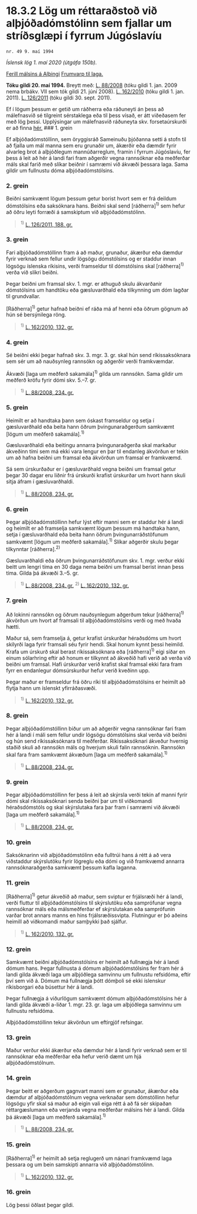 # 18.3.2 Lög um réttaraðstoð við alþjóðadómstólinn sem fjallar um stríðsglæpi í fyrrum Júgóslavíu

`nr. 49 9. maí 1994`

_Íslensk lög 1. maí 2020 (útgáfa 150b)._

[Ferill málsins á Alþingi](https://www.althingi.is/thingstorf/thingmalalistar-eftir-thingum/ferill/?ltg=117&mnr=568)
[Frumvarp til laga.](https://www.althingi.is/altext/117/s/0881.html)

**Tóku gildi 20. maí 1994.**
Breytt með:
[L. 88/2008](https://althingi.is/altext/stjt/2008.088.html) (tóku gildi 1. jan. 2009 nema brbákv. VII sem tók gildi 21. júní 2008).
[L. 162/2010](https://althingi.is/altext/stjt/2010.162.html) (tóku gildi 1. jan. 2011).
[L. 126/2011](https://althingi.is/altext/stjt/2011.126.html) (tóku gildi 30. sept. 2011).

Ef í lögum þessum er getið um ráðherra eða ráðuneyti án þess að málefnasvið sé tilgreint sérstaklega eða til þess vísað, er átt viðeðasem fer með lög þessi. Upplýsingar um málefnasvið ráðuneyta skv. forsetaúrskurði er að finna [hér.](2018119.md) ### 1. grein

Ef alþjóðadómstóllinn, sem öryggisráð Sameinuðu þjóðanna setti á stofn til að fjalla um mál manna sem eru grunaðir um, ákærðir eða dæmdir fyrir alvarleg brot á alþjóðlegum mannúðarreglum, framin í fyrrum Júgóslavíu, fer þess á leit að hér á landi fari fram aðgerðir vegna rannsóknar eða meðferðar máls skal farið með slíkar beiðnir í samræmi við ákvæði þessara laga. Sama gildir um fullnustu dóma alþjóðadómstólsins.

### 2. grein

Beiðni samkvæmt lögum þessum getur borist hvort sem er frá deildum dómstólsins eða saksóknara hans. Beiðni skal send [ráðherra]<sup>1)</sup> sem hefur að öðru leyti forræði á samskiptum við alþjóðadómstólinn.

> <sup>1)</sup> [L. 126/2011, 188. gr.](https://althingi.is/altext/stjt/2011.126.html)

### 3. grein

Fari alþjóðadómstóllinn fram á að maður, grunaður, ákærður eða dæmdur fyrir verknað sem fellur undir lögsögu dómstólsins og er staddur innan lögsögu íslenska ríkisins, verði framseldur til dómstólsins skal [ráðherra]<sup>1)</sup> verða við slíkri beiðni.

Þegar beiðni um framsal skv. 1. mgr. er athuguð skulu ákvarðanir dómstólsins um handtöku eða gæsluvarðhald eða tilkynning um dóm lagðar til grundvallar.

[Ráðherra]<sup>1)</sup> getur hafnað beiðni ef ráða má af henni eða öðrum gögnum að hún sé bersýnilega röng.

> <sup>1)</sup> [L. 162/2010, 132. gr.](https://althingi.is/altext/stjt/2010.162.html)

### 4. grein

Sé beiðni ekki þegar hafnað skv. 3. mgr. 3. gr. skal hún send ríkissaksóknara sem sér um að nauðsynleg rannsókn og aðgerðir verði framkvæmdar.

Ákvæði [laga um meðferð sakamála]<sup>1)</sup> gilda um rannsókn. Sama gildir um meðferð kröfu fyrir dómi skv. 5.–7. gr.

> <sup>1)</sup> [L. 88/2008, 234. gr.](https://althingi.is/altext/stjt/2008.088.html#G234)

### 5. grein

Heimilt er að handtaka þann sem óskast framseldur og setja í gæsluvarðhald eða beita hann öðrum þvingunaraðgerðum samkvæmt [lögum um meðferð sakamála].<sup>1)</sup> 

Gæsluvarðhaldi eða beitingu annarra þvingunaraðgerða skal markaður ákveðinn tími sem má ekki vara lengur en þar til endanleg ákvörðun er tekin um að hafna beiðni um framsal eða ákvörðun um framsal er framkvæmd.

Sá sem úrskurðaður er í gæsluvarðhald vegna beiðni um framsal getur þegar 30 dagar eru liðnir frá úrskurði krafist úrskurðar um hvort hann skuli sitja áfram í gæsluvarðhaldi.

> <sup>1)</sup> [L. 88/2008, 234. gr.](https://althingi.is/altext/stjt/2008.088.html#G234)

### 6. grein

Þegar alþjóðadómstóllinn hefur lýst eftir manni sem er staddur hér á landi og heimilt er að framselja samkvæmt lögum þessum má handtaka hann, setja í gæsluvarðhald eða beita hann öðrum þvingunarráðstöfunum samkvæmt [lögum um meðferð sakamála].<sup>1)</sup> Slíkar aðgerðir skulu þegar tilkynntar [ráðherra].<sup>2)</sup> 

Gæsluvarðhaldi eða öðrum þvingunarráðstöfunum skv. 1. mgr. verður ekki beitt um lengri tíma en 30 daga nema beiðni um framsal berist innan þess tíma. Gilda þá ákvæði 3.–5. gr.

> <sup>1)</sup> [L. 88/2008, 234. gr.](https://althingi.is/altext/stjt/2008.088.html#G234) <sup>2)</sup> [L. 162/2010, 132. gr.](https://althingi.is/altext/stjt/2010.162.html)

### 7. grein

Að lokinni rannsókn og öðrum nauðsynlegum aðgerðum tekur [ráðherra]<sup>1)</sup> ákvörðun um hvort af framsali til alþjóðadómstólsins verði og með hvaða hætti.

Maður sá, sem framselja á, getur krafist úrskurðar héraðsdóms um hvort skilyrði laga fyrir framsali séu fyrir hendi. Skal honum kynnt þessi heimild. Krafa um úrskurð skal berast ríkissaksóknara eða [ráðherra]<sup>1)</sup> eigi síðar en einum sólarhring eftir að honum er tilkynnt að ákveðið hafi verið að verða við beiðni um framsal. Hafi úrskurðar verið krafist skal framsal ekki fara fram fyrr en endanlegur dómsúrskurður hefur verið kveðinn upp.

Þegar maður er framseldur frá öðru ríki til alþjóðadómstólsins er heimilt að flytja hann um íslenskt yfirráðasvæði.

> <sup>1)</sup> [L. 162/2010, 132. gr.](https://althingi.is/altext/stjt/2010.162.html)

### 8. grein

Þegar alþjóðadómstóllinn biður um að aðgerðir vegna rannsóknar fari fram hér á landi í máli sem fellur undir lögsögu dómstólsins skal verða við beiðni og hún send ríkissaksóknara til meðferðar. Ríkissaksóknari ákveður hvernig staðið skuli að rannsókn máls og hverjum skuli falin rannsóknin. Rannsókn skal fara fram samkvæmt ákvæðum [laga um meðferð sakamála].<sup>1)</sup> 

> <sup>1)</sup> [L. 88/2008, 234. gr.](https://althingi.is/altext/stjt/2008.088.html#G234)

### 9. grein

Þegar alþjóðadómstóllinn fer þess á leit að skýrsla verði tekin af manni fyrir dómi skal ríkissaksóknari senda beiðni þar um til viðkomandi héraðsdómstóls og skal skýrslutaka fara þar fram í samræmi við ákvæði [laga um meðferð sakamála].<sup>1)</sup> 

> <sup>1)</sup> [L. 88/2008, 234. gr.](https://althingi.is/altext/stjt/2008.088.html#G234)

### 10. grein

Saksóknarinn við alþjóðadómstólinn eða fulltrúi hans á rétt á að vera viðstaddur skýrslutöku fyrir lögreglu eða dómi og við framkvæmd annarra rannsóknaraðgerða samkvæmt þessum kafla laganna.

### 11. grein

[Ráðherra]<sup>1)</sup> getur ákveðið að maður, sem sviptur er frjálsræði hér á landi, verði fluttur til alþjóðadómstólsins til skýrslutöku eða samprófunar vegna rannsóknar máls eða málsmeðferðar ef skýrslutakan eða samprófunin varðar brot annars manns en hins frjálsræðissvipta. Flutningur er þó aðeins heimill að viðkomandi maður samþykki það sjálfur.

> <sup>1)</sup> [L. 162/2010, 132. gr.](https://althingi.is/altext/stjt/2010.162.html)

### 12. grein

Samkvæmt beiðni alþjóðadómstólsins er heimilt að fullnægja hér á landi dómum hans. Þegar fullnusta á dómum alþjóðadómstólsins fer fram hér á landi gilda ákvæði laga um alþjóðlega samvinnu um fullnustu refsidóma, eftir því sem við á. Dómum má fullnægja þótt dómþoli sé ekki íslenskur ríkisborgari eða búsettur hér á landi.

Þegar fullnægja á viðurlögum samkvæmt dómum alþjóðadómstólsins hér á landi gilda ákvæði a-liðar 1. mgr. 23. gr. laga um alþjóðlega samvinnu um fullnustu refsidóma.

Alþjóðadómstóllinn tekur ákvörðun um eftirgjöf refsingar.

### 13. grein

Maður verður ekki ákærður eða dæmdur hér á landi fyrir verknað sem er til rannsóknar eða meðferðar eða hefur verið dæmt um hjá alþjóðadómstólnum.

### 14. grein

Þegar beitt er aðgerðum gagnvart manni sem er grunaður, ákærður eða dæmdur af alþjóðadómstólnum vegna verknaðar sem dómstóllinn hefur lögsögu yfir skal sá maður að eigin vali eiga rétt á að fá sér skipaðan réttargæslumann eða verjanda vegna meðferðar málsins hér á landi. Gilda þá ákvæði [laga um meðferð sakamála].<sup>1)</sup> 

> <sup>1)</sup> [L. 88/2008, 234. gr.](https://althingi.is/altext/stjt/2008.088.html#G234)

### 15. grein

[Ráðherra]<sup>1)</sup> er heimilt að setja reglugerð um nánari framkvæmd laga þessara og um bein samskipti annarra við alþjóðadómstólinn.

> <sup>1)</sup> [L. 162/2010, 132. gr.](https://althingi.is/altext/stjt/2010.162.html)

### 16. grein

Lög þessi öðlast þegar gildi.
